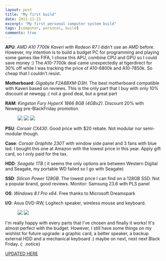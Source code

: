 ```yaml
---
layout: post
title: "My first build"
date: 2011-11-21
excerpt: "My first personal computer system build"
tags: [computer, personal, build]
comments: true
---
```


**APU**: *AMD A10 7700k Kaveri with Radeon R7*.I didn't use an AMD before. However, my intention is to build a budget PC for programming and playing some games like FIFA, I chose this APU, combine CPU and GPU so I could save money :) The A10-7700k deal came unexpectedly at tigerdirect for 30% off while I was tracking the price of A10-6800k and A10-7850k. So cheap that I couldn't resist. 

**Motherboard**: *Gigabyte F2A88XM-D3H*. The best motherboard compatible with Kaveri based on reviews. This is the only part that I buy with only 10% discount at newegg :( not a good deal, but a great part

**RAM**: *Kingston Fury HyperX 1866 8GB (4GBx2)*. Discount 20% with Newegg pre-BlackFriday promotion

<figure class="third">
	<img src="https://cdn.pcpartpicker.com/static/forever/images/userbuild/138181.0d788c5da519cb859a12a76131517c18.4a730fcc048edc60288398b44f366daf.1600.jpg">
	<img src="https://cdn.pcpartpicker.com/static/forever/images/userbuild/138181.60291ddbbd9f92b1afc9f7e9d43010b0.d20f62160a9eb2fe2706d2ceac877ad9.1600.jpg">
	<img src="https://cdn.pcpartpicker.com/static/forever/images/userbuild/138181.fb17bf994780409cb670f2faa8d71632.4ea1262ba07b61971f7b2b992d39153f.1600.jpg">
	<figcaption></figcaption>
</figure>

**PSU**: *Corsair CX430*. Good price with $20 rebate. Not modular nor semi-modular though. 

**Case**: *Corsair Graphite 230T* with window side panel and 3 fans with blue led. I bought this one at Amazon with the lowest price in this year. Apply gift card, so I only paid for the tax. 

**HDD**: *Seagate 1TB* ( it seems the only options are between Western Digital and Seagate, my portable WD failed so I go with Seagate)

**SSD**: *Silicon Power 128GB*. The lowest price I can find on a 128GB SSD. Not a popular brand, good reviews. 
Monitor: Samsung 23.6 with PLS panel

**OS**: *Windows 8.1 Pro x64*. Free thanks to Microsoft Dreamspark

**I/O**: Asus DVD-RW, Logitech speaker, wireless mouse and keyboard. 

<figure class="half">
	<img src="https://cdn.pcpartpicker.com/static/forever/images/userbuild/138181.fc24ca173614a3cff039850b774519ba.c9f7310ddc8e5086363ae63107462cf8.1600.jpg">
	<img src="https://lh3.googleusercontent.com/KZJ9sXBwHZJ15nuviahqetc0MwqzXzLGYJ0RcPs3GrxY2_TdgU4hvgWZpPw7FVIsnLdD2l2x7QswErxLkwF8Np-K-Kp5Xm9hNTPQzUkCNQxLoaAWeNT4XkdH-A6mGTBES2i3J4MSikAECWrelUp6gqrTj79AjSQUzLgpaXnOMFVQE2A1W4Wfzdo9NG_i49LlLi9gS3g23cqydUN8xDYu--xFWqgO1bQCwJ3G1e4VtLWrb384COGYN-4Paw-vcNIKrSlagSl9gc3qYH2gy0AFjRZdYRRnQ7zMic-g1bWMPfq6Rt5bElHsfBGJtYKFZghko3IzUlZZEeKxfwCNGuVfNjOMnPBRxriJ9dR3IHDEpuB-S1BWMkEZ1_NmSJ85HRCYuTWoGsavEjWJ7AHS4D19KvdlqplI-dlM06LDlTRd8TuQFrsV5B1-4RxltXUyUFmIl07qdSDLpxdeC84XAk7NICPwzgL0DrGIKDQYH8eU6SXFDpEBpISrhxgpG08PMJfZsgnh4tTya_XOx4Nh6ml6xL3dMy2UzztlKFjVsvyfU5wkpjXZn8a2LM6oQQZDsZMQoetn8duVudXnI09Fs05rrDIzhMVXgm-JKSDtqwYzHB1g618fRSq5HQ=w640-h852-no">
	<figcaption></figcaption>
</figure>

I'm really happy with every parts that I've chosen and finally it works! It's almost perfect with the budget. However, I still have some things on my wishlist for future upgrade: a graphic card, a better speaker, a backup external HDD and a mechanical keyboard :) maybe on next, next next Black Friday.
{: .notice}

<a href="http://www.w3schools.com/bootstrap/bootstrap_buttons.asp" class="btn btn-info" role="button">UPDATED HERE</a>
